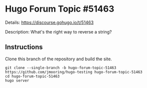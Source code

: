 # Hugo Forum Topic #51463

Details: <https://discourse.gohugo.io/t/51463>

Description: What's the right way to reverse a string?

## Instructions

Clone this branch of the repository and build the site.

```text
git clone --single-branch -b hugo-forum-topic-51463 https://github.com/jmooring/hugo-testing hugo-forum-topic-51463
cd hugo-forum-topic-51463
hugo server
```
